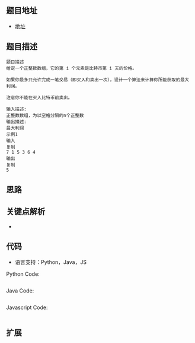 ## 题目地址

- [地址](https://www.nowcoder.com/practice/08f70daa78bf45fea64d72523a3641f3?tpId=98&tqId=32862&tPage=2&rp=2&ru=/ta/2019test&qru=/ta/2019test/question-ranking)

## 题目描述

```
题目描述
给定一个正整数数组，它的第 i 个元素是比特币第 i 天的价格。

如果你最多只允许完成一笔交易（即买入和卖出一次），设计一个算法来计算你所能获取的最大利润。

注意你不能在买入比特币前卖出。

输入描述:
正整数数组，为以空格分隔的n个正整数
输出描述:
最大利润
示例1
输入
复制
7 1 5 3 6 4
输出
复制
5
```

## 思路

## 关键点解析

-

## 代码

- 语言支持：Python，Java，JS

Python Code:

```python
```

Java Code:

```java
```

Javascript Code:

```js
```

## 扩展
